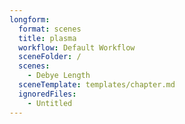 ```yaml
---
longform:
  format: scenes
  title: plasma
  workflow: Default Workflow
  sceneFolder: /
  scenes:
    - Debye Length
  sceneTemplate: templates/chapter.md
  ignoredFiles:
    - Untitled
---
```

